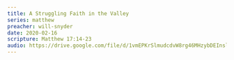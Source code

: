 ```yaml
---
title: A Struggling Faith in the Valley
series: matthew
preacher: will-snyder
date: 2020-02-16
scripture: Matthew 17:14-23
audio: https://drive.google.com/file/d/1vmEPKrSlmudcdvW8rg46MHzybDEInslb/view
---
```

